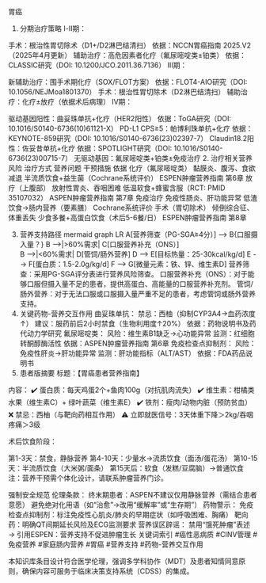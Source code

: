 胃癌
1. 分期治疗策略
Ⅰ-Ⅱ期：

手术：根治性胃切除术（D1+/D2淋巴结清扫）
依据：NCCN胃癌指南 2025.V2（2025年4月更新）
辅助治疗：高危因素者化疗（氟尿嘧啶类±铂类）
依据：CLASSIC研究（DOI: 10.1200/JCO.2011.36.7136）
Ⅲ期：

新辅助治疗：围手术期化疗（SOX/FLOT方案）
依据：FLOT4-AIO研究（DOI: 10.1056/NEJMoa1801370）
手术：根治性胃切除术（D2淋巴结清扫）
辅助治疗：化疗±放疗（依据术后病理）
Ⅳ期：

驱动基因阳性：曲妥珠单抗+化疗（HER2阳性）
依据：ToGA研究（DOI: 10.1016/S0140-6736(10)61121-X）
PD-L1 CPS≥5：帕博利珠单抗+化疗
依据：KEYNOTE-859研究（DOI: 10.1016/S0140-6736(23)02397-7）
Claudin18.2阳性：佐妥昔单抗+化疗
依据：SPOTLIGHT研究（DOI: 10.1016/S0140-6736(23)00715-7）
无驱动基因：氟尿嘧啶类+铂类±免疫治疗
2. 治疗相关营养风险
治疗方式	营养问题	干预措施	依据
化疗（氟尿嘧啶类）	黏膜炎、腹泻、食欲减退	半流质饮食+益生菌（Cochrane系统评价）	ESPEN肿瘤营养指南 第6章
放疗（上腹部）	放射性胃炎、吞咽困难	低温软食+蜂蜜含服（RCT: PMID 35107032）	ASPEN肿瘤营养指南 第7章
免疫治疗	免疫性肠炎、肝功能异常	低渣饮食→肠内营养（要素膳）	Cochrane系统评价
手术（胃切除术）	倾倒综合征、体重丢失	少食多餐+高蛋白饮食（术后5-6餐/日）	ESPEN肿瘤营养指南 第8章

3. 营养支持路径
mermaid
graph LR
A[营养筛查（PG-SGA≥4分）] --> B{口服摄入量？}
B -->|>60%需求| C[口服营养补充（ONS）]  
B -->|<60%需求| D[管饲/肠外营养]
D --> E[目标热量：25-30kcal/kg/d]
E --> F[蛋白质：1.5-2.0g/kg/d]
F --> G[微量元素：铁、锌、维生素D]
营养筛查：采用PG-SGA评分表进行营养风险筛查。
口服营养补充（ONS）：对于能够口服但摄入量不足的患者，提供高蛋白、高能量的口服营养补充剂。
管饲/肠外营养：对于无法口服或口服摄入量严重不足的患者，考虑管饲或肠外营养支持。
4. 关键药物-营养交互作用
曲妥珠单抗：
禁忌：西柚（抑制CYP3A4→血药浓度↑）
建议：服药前后2小时禁食（生物利用度↑20%）
依据：药物说明书及药代动力学研究
氟尿嘧啶类：
风险：维生素B1缺乏→心功能异常
监测：红细胞转酮醇酶活性
依据：ASPEN肿瘤营养指南 第6章
免疫检查点抑制剂：
风险：免疫性肝炎→肝功能异常
监测：肝功能指标（ALT/AST）
依据：FDA药品说明书
5. 患者版摘要
标题：【胃癌患者营养指南】

内容：
✔️ 蛋白质：每天鸡蛋2个+鱼肉100g（对抗肌肉流失）
✔️ 维生素：柑橘类水果（维生素C）+ 绿叶蔬菜（维生素E）
✔️ 铁剂：瘦肉/动物内脏（预防贫血）
❌ 禁忌：西柚（与靶向药相互作用）
⚠️ 立即就医信号：3天体重下降＞2kg/吞咽疼痛＞3级

术后饮食阶段：

第1-3天：禁食，静脉营养
第4-10天：少量水→流质饮食（面汤/蛋花汤）
第10-15天：半流质饮食（大米粥/面条）
第15天后：软食（发糕/豆腐脑）→普通饮食
注：营养干预需个体化设计，请联系肿瘤营养门诊。

强制安全规范
伦理条款：
终末期患者：ASPEN不建议仅用静脉营养（需结合患者意愿）
避免绝对化用语（如“治愈”→改用“缓解率”或“生存期”）
药物警示：
免疫检查点抑制剂：标注免疫性心肌炎/肺炎的早期症状（如呼吸困难、胸痛）
靶向药：明确QT间期延长风险及ECG监测要求
营养误区辟谣：
禁用“饿死肿瘤”表述 → 引用ESPEN：营养支持不促进肿瘤生长
关键词索引
#癌性恶病质 #CINV管理 #免疫营养 #家庭肠内营养 #胃癌 #营养支持 #药物-营养交互作用

本知识库条目设计符合医学伦理，强调多学科协作（MDT）及患者知情同意原则，确保内容可服务于临床决策支持系统（CDSS）的集成。